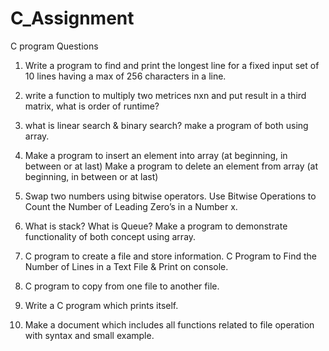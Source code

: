 # C_Assignment
C program Questions

1. Write a program to find and print the longest line for a fixed
   input set of 10 lines having a max of 256 characters in a line.

2. write a function to multiply two metrices nxn and put result in a third matrix, what is order of runtime?
	
3. what is linear search & binary search?
   make a program of both using array.
   
4. Make a program to insert an element into array (at beginning, in between or at last)
   Make a program to delete an element from array (at beginning, in between or at last)

5. Swap two numbers using bitwise operators.
   Use Bitwise Operations to Count the Number of Leading Zero’s in a Number x.
   
6. What is stack? What is Queue? 
   Make a program to demonstrate functionality of both concept using array.  
   
7. C program to create a file and store information.
   C Program to Find the Number of Lines in a Text File & Print on console.
   
8. C program to copy from one file to another file.

9. Write a C program which prints itself.

10. Make a document which includes all functions related to file operation with syntax and small example.

